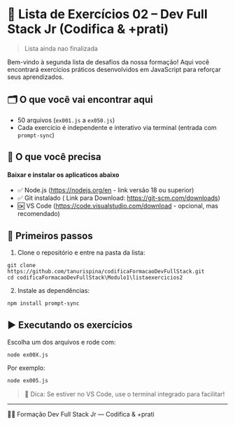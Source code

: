 # 📘 Lista de Exercícios 02 – Dev Full Stack Jr (Codifica & +prati)
> Lista ainda nao finalizada

Bem-vindo à segunda lista de desafios da nossa formação! Aqui você encontrará exercícios práticos desenvolvidos em JavaScript para reforçar seus aprendizados.

## 🗂️ O que você vai encontrar aqui

- 50 arquivos (`ex001.js` a `ex050.js`)
- Cada exercício é independente e interativo via terminal (entrada com `prompt-sync`)

## 🧰 O que você precisa
#### Baixar e instalar os aplicaticos abaixo

- ✅ Node.js (https://nodejs.org/en - link versão 18 ou superior)
- ✅ Git instalado ( Link para Download: https://git-scm.com/downloads)
- 🆗 VS Code (https://code.visualstudio.com/download - opcional, mas recomendado)

## 🚀 Primeiros passos

1. Clone o repositório e entre na pasta da lista:

```no bash
git clone https://github.com/tanurispina/codificaFormacaoDevFullStack.git
cd codificaFormacaoDevFullStack\Modulo1\listaexercicios2
```

2. Instale as dependências:

```bash
npm install prompt-sync
```

## ▶️ Executando os exercícios

Escolha um dos arquivos e rode com:

```No bash executar comando
node ex00X.js
```

Por exemplo:

```bash
node ex005.js
```

> 💬 Dica: Se estiver no VS Code, use o terminal integrado para facilitar!

---

👨‍💻 Formação Dev Full Stack Jr — Codifica & +prati
